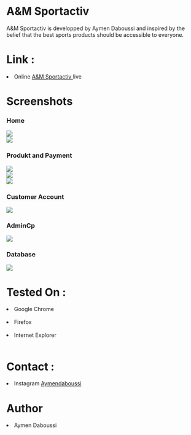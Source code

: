 <h1> A&M Sportactiv </h1>

A&M Sportactiv is developped by Aymen Daboussi and inspired by the belief that the best sports products should be accessible to everyone.

<h1> Link : </h1>

<li> Online <a href="#"> A&M Sportactiv </a> live </li>

<h1>Screenshots </h1>

<h3> Home </h3>

<img src="https://i.ibb.co/yfpgLf3/aceuille.jpg" >
<br>
<img src="https://i.ibb.co/ZSZnGGX/Home.jpg" >

<br>

<h3> Produkt and Payment </h3>
<img src="https://i.ibb.co/MC1FY3y/Unbenannt.jpg" >
<br>
<img src="https://i.ibb.co/MCB4Vmg/2.jpg" >
<br>
<img src="https://i.ibb.co/kMF869g/3.jpg" >

<br>

<h3> Customer Account </h3>

<img src="https://i.ibb.co/TBNJNHb/6.jpg" >

<br>

<h3> AdminCp </h3>

<img src="https://i.ibb.co/qDrTrqW/admicp.jpg" >

<br>

<h3> Database </h3>

<img src="https://i.ibb.co/xGk5tff/7.jpg" >

<h1> Tested On :</h1>

<li> Google Chrome </li> <br>
<li> Firefox </li> <br>
<li> Internet Explorer </li> <br>

<h1> Contact : </h1>

<li> Instagram <a href="https://www.instagram.com/aymendaboussi"> Aymendaboussi </a> </li>

<h1> Author </h1>
<li> Aymen Daboussi </li>
